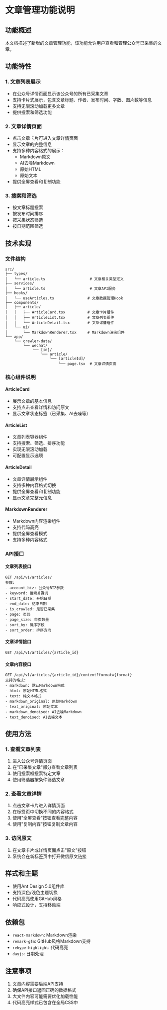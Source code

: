 # 文章管理功能说明

## 功能概述

本文档描述了新增的文章管理功能，该功能允许用户查看和管理公众号已采集的文章。

## 功能特性

### 1. 文章列表展示
- 在公众号详情页面显示该公众号的所有已采集文章
- 支持卡片式展示，包含文章标题、作者、发布时间、字数、图片数等信息
- 支持无限滚动加载更多文章
- 提供搜索和筛选功能

### 2. 文章详情页面
- 点击文章卡片可进入文章详情页面
- 显示文章的完整信息
- 支持多种内容格式的展示：
  - Markdown原文
  - AI去噪Markdown
  - 原始HTML
  - 原始文本
- 提供全屏查看和复制功能

### 3. 搜索和筛选
- 按文章标题搜索
- 按发布时间排序
- 按采集状态筛选
- 按日期范围筛选

## 技术实现

### 文件结构

```
src/
├── types/
│   └── article.ts                    # 文章相关类型定义
├── services/
│   └── article.ts                    # 文章API服务
├── hooks/
│   └── useArticles.ts               # 文章数据管理Hook
├── components/
│   ├── article/
│   │   ├── ArticleCard.tsx          # 文章卡片组件
│   │   ├── ArticleList.tsx          # 文章列表组件
│   │   └── ArticleDetail.tsx        # 文章详情组件
│   └── ui/
│       └── MarkdownRenderer.tsx     # Markdown渲染组件
└── app/
    └── crawler-data/
        └── wechat/
            └── [id]/
                └── article/
                    └── [articleId]/
                        └── page.tsx  # 文章详情页面
```

### 核心组件说明

#### ArticleCard
- 展示文章的基本信息
- 支持点击查看详情和访问原文
- 显示文章状态标签（已采集、AI去噪等）

#### ArticleList
- 文章列表容器组件
- 支持搜索、筛选、排序功能
- 实现无限滚动加载
- 可配置显示选项

#### ArticleDetail
- 文章详情展示组件
- 支持多种内容格式切换
- 提供全屏查看和复制功能
- 显示文章完整元信息

#### MarkdownRenderer
- Markdown内容渲染组件
- 支持代码高亮
- 提供全屏查看模式
- 支持多种内容格式

### API接口

#### 文章列表接口
```
GET /api/v1/articles/
参数:
- account_biz: 公众号BIZ参数
- keyword: 搜索关键词
- start_date: 开始日期
- end_date: 结束日期
- is_crawled: 是否已采集
- page: 页码
- page_size: 每页数量
- sort_by: 排序字段
- sort_order: 排序方向
```

#### 文章详情接口
```
GET /api/v1/articles/{article_id}
```

#### 文章内容接口
```
GET /api/v1/articles/{article_id}/content?format={format}
支持的格式:
- markdown: 默认Markdown格式
- html: 原始HTML格式
- text: 纯文本格式
- markdown_original: 原始Markdown
- text_original: 原始文本
- markdown_denoised: AI去噪Markdown
- text_denoised: AI去噪文本
```

## 使用方法

### 1. 查看文章列表
1. 进入公众号详情页面
2. 在"已采集文章"部分查看文章列表
3. 使用搜索框搜索特定文章
4. 使用筛选器按条件筛选文章

### 2. 查看文章详情
1. 点击文章卡片进入详情页面
2. 在标签页中切换不同的内容格式
3. 使用"全屏查看"按钮查看完整内容
4. 使用"复制内容"按钮复制文章内容

### 3. 访问原文
1. 在文章卡片或详情页面点击"原文"按钮
2. 系统会在新标签页中打开微信原文链接

## 样式和主题

- 使用Ant Design 5.0组件库
- 支持深色/浅色主题切换
- 代码高亮使用GitHub风格
- 响应式设计，支持移动端

## 依赖包

- `react-markdown`: Markdown渲染
- `remark-gfm`: GitHub风格Markdown支持
- `rehype-highlight`: 代码高亮
- `dayjs`: 日期处理

## 注意事项

1. 文章内容需要后端API支持
2. 确保API接口返回正确的数据格式
3. 大文件内容可能需要优化加载性能
4. 代码高亮样式已包含在全局CSS中
